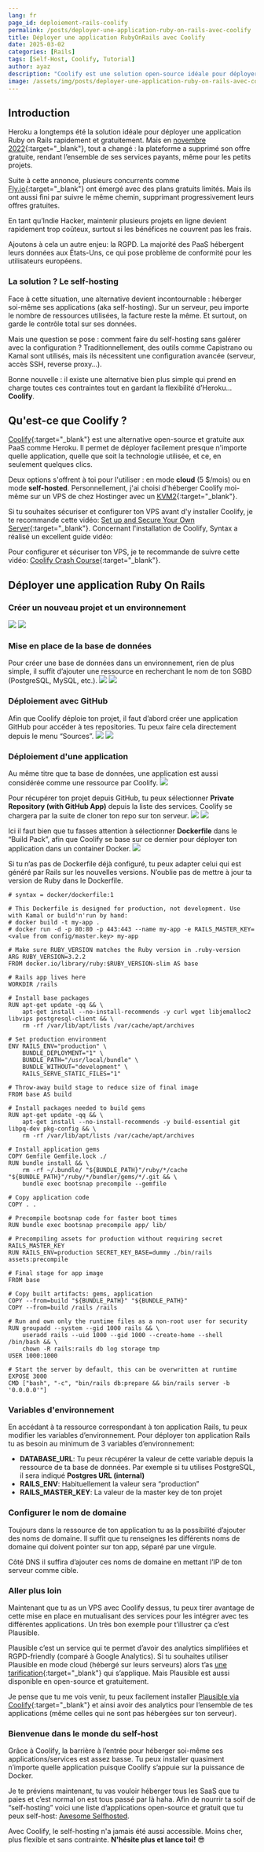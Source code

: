 ```yaml
---
lang: fr
page_id: deploiement-rails-coolify
permalink: /posts/deployer-une-application-ruby-on-rails-avec-coolify
title: Déployer une application RubyOnRails avec Coolify
date: 2025-03-02
categories: [Rails]
tags: [Self-Host, Coolify, Tutorial]
author: ayaz
description: "Coolify est une solution open-source idéale pour déployer facilement des applications Ruby on Rails en self-hosting, à moindre coût et avec une grande flexibilité."
image: /assets/img/posts/deployer-une-application-ruby-on-rails-avec-coolify/thumbnail.jpg
---
```


## Introduction
Heroku a longtemps été la solution idéale pour déployer une application Ruby on Rails rapidement et gratuitement. Mais en [novembre 2022](https://help.heroku.com/RSBRUH58/removal-of-heroku-free-product-plans-faq){:target="_blank"}, tout a changé : la plateforme a supprimé son offre gratuite, rendant l’ensemble de ses services payants, même pour les petits projets.

Suite à cette annonce, plusieurs concurrents comme [Fly.io](https://fly.io){:target="_blank"} ont émergé avec des plans gratuits limités. Mais ils ont aussi fini par suivre le même chemin, supprimant progressivement leurs offres gratuites.

En tant qu’Indie Hacker, maintenir plusieurs projets en ligne devient rapidement trop coûteux, surtout si les bénéfices ne couvrent pas les frais.

Ajoutons à cela un autre enjeu: la RGPD. La majorité des PaaS hébergent leurs données aux États-Uns, ce qui pose problème de conformité pour les utilisateurs européens.

### La solution ? Le self-hosting
Face à cette situation, une alternative devient incontournable : héberger soi-même ses applications (aka self-hosting). Sur un serveur, peu importe le nombre de ressources utilisées, la facture reste la même. Et surtout, on garde le contrôle total sur ses données.

Mais une question se pose : comment faire du self-hosting sans galérer avec la configuration ?
Traditionnellement, des outils comme Capistrano ou Kamal sont utilisés, mais ils nécessitent une configuration avancée (serveur, accès SSH, reverse proxy…).

Bonne nouvelle : il existe une alternative bien plus simple qui prend en charge toutes ces contraintes tout en gardant la flexibilité d’Heroku… **Coolify**.

## Qu'est-ce que Coolify ?
[Coolify](https://coolify.io){:target="_blank"} est une alternative open-source et gratuite aux PaaS comme Heroku. Il permet de déployer facilement presque n'importe quelle application, quelle que soit la technologie utilisée, et ce, en seulement quelques clics.

Deux options s'offrent à toi pour l'utiliser : en mode **cloud** (5 $/mois) ou en mode **self-hosted**. Personnellement, j'ai choisi d'héberger Coolify moi-même sur un VPS de chez Hostinger avec un [KVM2](https://www.hostinger.fr/vps){:target="_blank"}.

Si tu souhaites sécuriser et configurer ton VPS avant d'y installer Coolify, je te recommande cette vidéo: [Set up and Secure Your Own Server](https://youtu.be/Q1Y_g0wMwww?feature=shared){:target="_blank"}. Concernant l'installation de Coolify, Syntax a réalisé un excellent guide vidéo: 

Pour configurer et sécuriser ton VPS, je te recommande de suivre cette vidéo: [Coolify Crash Course](https://www.youtube.com/watch?v=Q1Y_g0wMwww&t=202s){:target="_blank"}.

## Déployer une application Ruby On Rails
### Créer un nouveau projet et un environnement
![](/assets/img/posts/deployer-une-application-ruby-on-rails-avec-coolify/step_1.png)
![](/assets/img/posts/deployer-une-application-ruby-on-rails-avec-coolify/step_2.png)

### Mise en place de la base de données
Pour créer une base de données dans un environnement, rien de plus simple, il suffit d’ajouter une ressource en recherchant le nom de ton SGBD (PostgreSQL, MySQL, etc.).
![](/assets/img/posts/deployer-une-application-ruby-on-rails-avec-coolify/step_3.png)
![](/assets/img/posts/deployer-une-application-ruby-on-rails-avec-coolify/step_4.png)

### Déploiement avec GitHub
Afin que Coolify déploie ton projet, il faut d’abord créer une application GitHub pour accéder à tes repositories. Tu peux faire cela directement depuis le menu “Sources”.
![](/assets/img/posts/deployer-une-application-ruby-on-rails-avec-coolify/step_5.png)
![](/assets/img/posts/deployer-une-application-ruby-on-rails-avec-coolify/step_6.png)

### Déploiement d'une application
Au même titre que ta base de données, une application est aussi considérée comme une ressource par Coolify.
![](/assets/img/posts/deployer-une-application-ruby-on-rails-avec-coolify/step_7.png)

Pour récupérer ton projet depuis GitHub, tu peux sélectionner **Private Repository (with GitHub App)** depuis la liste des services. Coolify se chargera par la suite de cloner ton repo sur ton serveur.
![](/assets/img/posts/deployer-une-application-ruby-on-rails-avec-coolify/step_8.png)
![](/assets/img/posts/deployer-une-application-ruby-on-rails-avec-coolify/step_9.png)

Ici il faut bien que tu fasses attention à sélectionner **Dockerfile** dans le “Build Pack”, afin que Coolify se base sur ce dernier pour déployer ton application dans un container Docker.
![](/assets/img/posts/deployer-une-application-ruby-on-rails-avec-coolify/step_10.png)

Si tu n’as pas de Dockerfile déjà configuré, tu peux adapter celui qui est généré par Rails sur les nouvelles versions. N’oublie pas de mettre à jour ta version de Ruby dans le Dockerfile.
```docker
# syntax = docker/dockerfile:1

# This Dockerfile is designed for production, not development. Use with Kamal or build'n'run by hand:
# docker build -t my-app .
# docker run -d -p 80:80 -p 443:443 --name my-app -e RAILS_MASTER_KEY=<value from config/master.key> my-app

# Make sure RUBY_VERSION matches the Ruby version in .ruby-version
ARG RUBY_VERSION=3.2.2
FROM docker.io/library/ruby:$RUBY_VERSION-slim AS base

# Rails app lives here
WORKDIR /rails

# Install base packages
RUN apt-get update -qq && \
    apt-get install --no-install-recommends -y curl wget libjemalloc2 libvips postgresql-client && \
    rm -rf /var/lib/apt/lists /var/cache/apt/archives

# Set production environment
ENV RAILS_ENV="production" \
    BUNDLE_DEPLOYMENT="1" \
    BUNDLE_PATH="/usr/local/bundle" \
    BUNDLE_WITHOUT="development" \
    RAILS_SERVE_STATIC_FILES="1"

# Throw-away build stage to reduce size of final image
FROM base AS build

# Install packages needed to build gems
RUN apt-get update -qq && \
    apt-get install --no-install-recommends -y build-essential git libpq-dev pkg-config && \
    rm -rf /var/lib/apt/lists /var/cache/apt/archives

# Install application gems
COPY Gemfile Gemfile.lock ./
RUN bundle install && \
    rm -rf ~/.bundle/ "${BUNDLE_PATH}"/ruby/*/cache "${BUNDLE_PATH}"/ruby/*/bundler/gems/*/.git && \
    bundle exec bootsnap precompile --gemfile

# Copy application code
COPY . .

# Precompile bootsnap code for faster boot times
RUN bundle exec bootsnap precompile app/ lib/

# Precompiling assets for production without requiring secret RAILS_MASTER_KEY
RUN RAILS_ENV=production SECRET_KEY_BASE=dummy ./bin/rails assets:precompile

# Final stage for app image
FROM base

# Copy built artifacts: gems, application
COPY --from=build "${BUNDLE_PATH}" "${BUNDLE_PATH}"
COPY --from=build /rails /rails

# Run and own only the runtime files as a non-root user for security
RUN groupadd --system --gid 1000 rails && \
    useradd rails --uid 1000 --gid 1000 --create-home --shell /bin/bash && \
    chown -R rails:rails db log storage tmp
USER 1000:1000

# Start the server by default, this can be overwritten at runtime
EXPOSE 3000
CMD ["bash", "-c", "bin/rails db:prepare && bin/rails server -b '0.0.0.0'"]
```
### Variables d'environnement
En accédant à ta ressource correspondant à ton application Rails, tu peux modifier les variables d’environnement. Pour déployer ton application Rails tu as besoin au minimum de 3 variables d’environnement:
- **DATABASE_URL**: Tu peux récupérer la valeur de cette variable depuis la ressource de ta base de données. Par exemple si tu utilises PostgreSQL, il sera indiqué **Postgres URL (internal)**
- **RAILS_ENV**: Habituellement la valeur sera “production”
- **RAILS_MASTER_KEY**: La valeur de la master key de ton projet

### Configurer le nom de domaine
Toujours dans la ressource de ton application tu as la possibilité d’ajouter des noms de domaine. Il suffit que tu renseignes les différents noms de domaine qui doivent pointer sur ton app, séparé par une virgule.

Côté DNS il suffira d’ajouter ces noms de domaine en mettant l’IP de ton serveur comme cible.

### Aller plus loin
Maintenant que tu as un VPS avec Coolify dessus, tu peux tirer avantage de cette mise en place en mutualisant des services pour les intégrer avec tes différentes applications. Un très bon exemple pour t’illustrer ça c’est Plausible.

Plausible c’est un service qui te permet d’avoir des analytics simplifiées et RGPD-friendly (comparé à Google Analytics). Si tu souhaites utiliser Plausible en mode cloud (hébergé sur leurs serveurs) alors t’as [une tarification](https://plausible.io/#pricing){:target="_blank"} qui s’applique. Mais Plausible est aussi disponible en open-source et gratuitement.

Je pense que tu me vois venir, tu peux facilement installer [Plausible via Coolify](https://coolify.io/docs/services/plausible){:target="_blank"} et ainsi avoir des analytics pour l’ensemble de tes applications (même celles qui ne sont pas hébergées sur ton serveur).

### Bienvenue dans le monde du self-host
Grâce à Coolify, la barrière à l’entrée pour héberger soi-même ses applications/services est assez basse. Tu peux installer quasiment n’importe quelle application puisque Coolify s’appuie sur la puissance de Docker.

Je te préviens maintenant, tu vas vouloir héberger tous les SaaS que tu paies et c’est normal on est tous passé par là haha. Afin de nourrir ta soif de “self-hosting” voici une liste d’applications open-source et gratuit que tu peux self-host: [Awesome Selfhosted](https://github.com/awesome-selfhosted/awesome-selfhosted).

Avec Coolify, le self-hosting n'a jamais été aussi accessible. Moins cher, plus flexible et sans contrainte. **N'hésite plus et lance toi!** 😎
